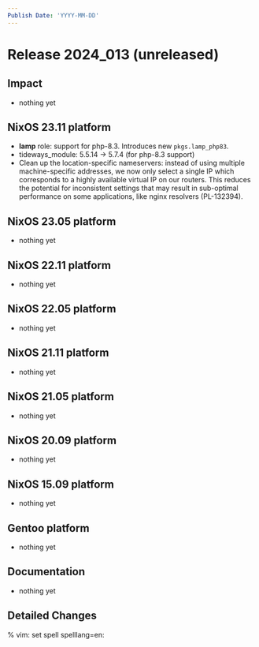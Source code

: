 ```yaml
---
Publish Date: 'YYYY-MM-DD'
---
```


# Release 2024_013 (unreleased)

## Impact

- nothing yet

## NixOS 23.11 platform

- **lamp** role: support for php-8.3. Introduces new `pkgs.lamp_php83`.
- tideways_module: 5.5.14 -> 5.7.4 (for php-8.3 support)
- Clean up the location-specific nameservers: instead of using multiple
  machine-specific addresses, we now only select a single IP which
  corresponds to a highly available virtual IP on our routers. This reduces
  the potential for inconsistent settings that may result in sub-optimal
  performance on some applications, like nginx resolvers (PL-132394).

## NixOS 23.05 platform

- nothing yet

## NixOS 22.11 platform

- nothing yet

## NixOS 22.05 platform

- nothing yet

## NixOS 21.11 platform

- nothing yet

## NixOS 21.05 platform

- nothing yet

## NixOS 20.09 platform

- nothing yet

## NixOS 15.09 platform

- nothing yet

## Gentoo platform

- nothing yet

## Documentation

- nothing yet

## Detailed Changes

% vim: set spell spelllang=en:
